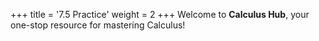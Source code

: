 +++
title = '7.5 Practice'
weight = 2
+++
Welcome to **Calculus Hub**, your one-stop resource for mastering Calculus!
